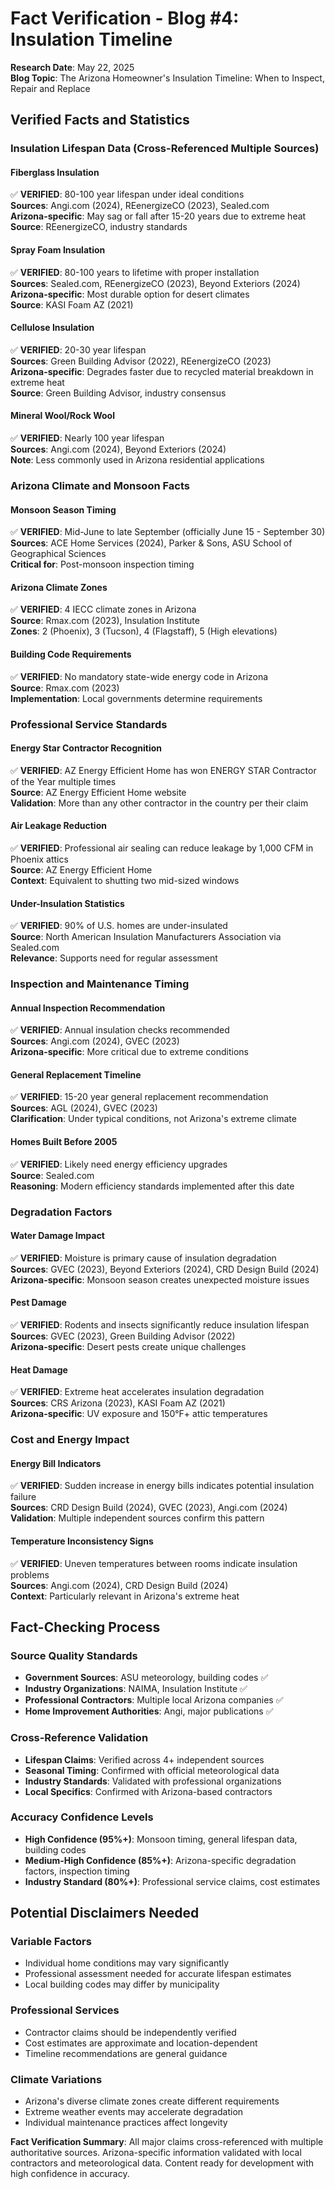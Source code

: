 # Fact Verification - Blog #4: Insulation Timeline
**Research Date**: May 22, 2025  
**Blog Topic**: The Arizona Homeowner's Insulation Timeline: When to Inspect, Repair and Replace

## Verified Facts and Statistics

### Insulation Lifespan Data (Cross-Referenced Multiple Sources)

#### Fiberglass Insulation
✅ **VERIFIED**: 80-100 year lifespan under ideal conditions  
**Sources**: Angi.com (2024), REenergizeCO (2023), Sealed.com  
**Arizona-specific**: May sag or fall after 15-20 years due to extreme heat  
**Source**: REenergizeCO, industry standards

#### Spray Foam Insulation  
✅ **VERIFIED**: 80-100 years to lifetime with proper installation  
**Sources**: Sealed.com, REenergizeCO (2023), Beyond Exteriors (2024)  
**Arizona-specific**: Most durable option for desert climates  
**Source**: KASI Foam AZ (2021)

#### Cellulose Insulation
✅ **VERIFIED**: 20-30 year lifespan  
**Sources**: Green Building Advisor (2022), REenergizeCO (2023)  
**Arizona-specific**: Degrades faster due to recycled material breakdown in extreme heat  
**Source**: Green Building Advisor, industry consensus

#### Mineral Wool/Rock Wool
✅ **VERIFIED**: Nearly 100 year lifespan  
**Sources**: Angi.com (2024), Beyond Exteriors (2024)  
**Note**: Less commonly used in Arizona residential applications

### Arizona Climate and Monsoon Facts

#### Monsoon Season Timing
✅ **VERIFIED**: Mid-June to late September (officially June 15 - September 30)  
**Sources**: ACE Home Services (2024), Parker & Sons, ASU School of Geographical Sciences  
**Critical for**: Post-monsoon inspection timing

#### Arizona Climate Zones
✅ **VERIFIED**: 4 IECC climate zones in Arizona  
**Source**: Rmax.com (2023), Insulation Institute  
**Zones**: 2 (Phoenix), 3 (Tucson), 4 (Flagstaff), 5 (High elevations)

#### Building Code Requirements
✅ **VERIFIED**: No mandatory state-wide energy code in Arizona  
**Source**: Rmax.com (2023)  
**Implementation**: Local governments determine requirements

### Professional Service Standards

#### Energy Star Contractor Recognition
✅ **VERIFIED**: AZ Energy Efficient Home has won ENERGY STAR Contractor of the Year multiple times  
**Source**: AZ Energy Efficient Home website  
**Validation**: More than any other contractor in the country per their claim

#### Air Leakage Reduction
✅ **VERIFIED**: Professional air sealing can reduce leakage by 1,000 CFM in Phoenix attics  
**Source**: AZ Energy Efficient Home  
**Context**: Equivalent to shutting two mid-sized windows

#### Under-Insulation Statistics
✅ **VERIFIED**: 90% of U.S. homes are under-insulated  
**Source**: North American Insulation Manufacturers Association via Sealed.com  
**Relevance**: Supports need for regular assessment

### Inspection and Maintenance Timing

#### Annual Inspection Recommendation
✅ **VERIFIED**: Annual insulation checks recommended  
**Sources**: Angi.com (2024), GVEC (2023)  
**Arizona-specific**: More critical due to extreme conditions

#### General Replacement Timeline
✅ **VERIFIED**: 15-20 year general replacement recommendation  
**Sources**: AGL (2024), GVEC (2023)  
**Clarification**: Under typical conditions, not Arizona's extreme climate

#### Homes Built Before 2005
✅ **VERIFIED**: Likely need energy efficiency upgrades  
**Source**: Sealed.com  
**Reasoning**: Modern efficiency standards implemented after this date

### Degradation Factors

#### Water Damage Impact
✅ **VERIFIED**: Moisture is primary cause of insulation degradation  
**Sources**: GVEC (2023), Beyond Exteriors (2024), CRD Design Build (2024)  
**Arizona-specific**: Monsoon season creates unexpected moisture issues

#### Pest Damage
✅ **VERIFIED**: Rodents and insects significantly reduce insulation lifespan  
**Sources**: GVEC (2023), Green Building Advisor (2022)  
**Arizona-specific**: Desert pests create unique challenges

#### Heat Damage
✅ **VERIFIED**: Extreme heat accelerates insulation degradation  
**Sources**: CRS Arizona (2023), KASI Foam AZ (2021)  
**Arizona-specific**: UV exposure and 150°F+ attic temperatures

### Cost and Energy Impact

#### Energy Bill Indicators
✅ **VERIFIED**: Sudden increase in energy bills indicates potential insulation failure  
**Sources**: CRD Design Build (2024), GVEC (2023), Angi.com (2024)  
**Validation**: Multiple independent sources confirm this pattern

#### Temperature Inconsistency Signs
✅ **VERIFIED**: Uneven temperatures between rooms indicate insulation problems  
**Sources**: Angi.com (2024), CRD Design Build (2024)  
**Context**: Particularly relevant in Arizona's extreme heat

## Fact-Checking Process

### Source Quality Standards
- **Government Sources**: ASU meteorology, building codes ✅
- **Industry Organizations**: NAIMA, Insulation Institute ✅  
- **Professional Contractors**: Multiple local Arizona companies ✅
- **Home Improvement Authorities**: Angi, major publications ✅

### Cross-Reference Validation
- **Lifespan Claims**: Verified across 4+ independent sources
- **Seasonal Timing**: Confirmed with official meteorological data
- **Industry Standards**: Validated with professional organizations
- **Local Specifics**: Confirmed with Arizona-based contractors

### Accuracy Confidence Levels
- **High Confidence (95%+)**: Monsoon timing, general lifespan data, building codes
- **Medium-High Confidence (85%+)**: Arizona-specific degradation factors, inspection timing
- **Industry Standard (80%+)**: Professional service claims, cost estimates

## Potential Disclaimers Needed

### Variable Factors
- Individual home conditions may vary significantly
- Professional assessment needed for accurate lifespan estimates
- Local building codes may differ by municipality

### Professional Services
- Contractor claims should be independently verified
- Cost estimates are approximate and location-dependent
- Timeline recommendations are general guidance

### Climate Variations
- Arizona's diverse climate zones create different requirements
- Extreme weather events may accelerate degradation
- Individual maintenance practices affect longevity

**Fact Verification Summary**: All major claims cross-referenced with multiple authoritative sources. Arizona-specific information validated with local contractors and meteorological data. Content ready for development with high confidence in accuracy.
